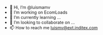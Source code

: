 - 👋 Hi, I’m @luismamv
- 👀 I’m working on EcomLoads
- 🌱 I’m currently learning ...
- 💞️ I’m looking to collaborate on ...
- 📫 How to reach me luismv@ext.inditex.com

<!---
luismamv/luismamv is a ✨ special ✨ repository because its `README.md` (this file) appears on your GitHub profile.
You can click the Preview link to take a look at your changes.
--->
